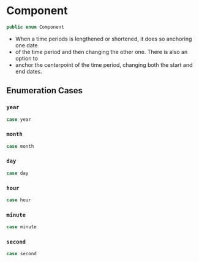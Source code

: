 # Component

``` swift
public enum Component 
```

  - When a time periods is lengthened or shortened, it does so anchoring one date
  - of the time period and then changing the other one. There is also an option to
  - anchor the centerpoint of the time period, changing both the start and end dates.

## Enumeration Cases

### `year`

``` swift
case year
```

### `month`

``` swift
case month
```

### `day`

``` swift
case day
```

### `hour`

``` swift
case hour
```

### `minute`

``` swift
case minute
```

### `second`

``` swift
case second
```
